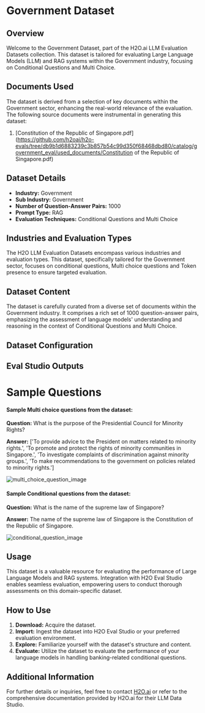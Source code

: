 # Government Dataset

## Overview
Welcome to the Government Dataset, part of the H2O.ai LLM Evaluation Datasets collection. This dataset is tailored for evaluating Large Language Models (LLM) and RAG systems within the Government industry, focusing on Conditional Questions and Multi Choice.

## Documents Used
The dataset is derived from a selection of key documents within the Government sector, enhancing the real-world relevance of the evaluation. The following source documents were instrumental in generating this dataset:
1. [Constitution of the Republic of Singapore.pdf](https://github.com/h2oai/h2o-evals/tree/db9b1d6883239c3b857b54c99d350f68468dbd80/catalog/government_eval/used_documents/Constitution of the Republic of Singapore.pdf)

## Dataset Details
- **Industry:** Government
- **Sub Industry:** Government
- **Number of Question-Answer Pairs:** 1000
- **Prompt Type:** RAG
- **Evaluation Techniques:** Conditional Questions and Multi Choice

## Industries and Evaluation Types
The H2O LLM Evaluation Datasets encompass various industries and evaluation types. This dataset, specifically tailored for the Government sector, focuses on conditional questions, Multi choice questions and Token presence to ensure targeted evaluation.

## Dataset Content
The dataset is carefully curated from a diverse set of documents within the Government industry. It comprises a rich set of 1000 question-answer pairs, emphasizing the assessment of language models' understanding and reasoning in the context of Conditional Questions and Multi Choice.

## Dataset Configuration

## Eval Studio Outputs

# Sample Questions

#### Sample Multi choice questions from the dataset:

**Question:** What is the purpose of the Presidential Council for Minority Rights?

**Answer:** ['To provide advice to the President on matters related to minority rights.', 'To promote and protect the rights of minority communities in Singapore.', 'To investigate complaints of discrimination against minority groups.', 'To make recommendations to the government on policies related to minority rights.']

![multi_choice_question_image](https://github.com/h2oai/h2o-evals/tree/db9b1d6883239c3b857b54c99d350f68468dbd80/catalog/government_eval/screenshots/multi_choice.png)

#### Sample Conditional questions from the dataset:

**Question:** What is the name of the supreme law of Singapore?

**Answer:** The name of the supreme law of Singapore is the Constitution of the Republic of Singapore.

![conditional_question_image](https://github.com/h2oai/h2o-evals/tree/db9b1d6883239c3b857b54c99d350f68468dbd80/catalog/government_eval/screenshots/question_type.png)

## Usage

This dataset is a valuable resource for evaluating the performance of Large Language Models and RAG systems. Integration with H2O Eval Studio enables seamless evaluation, empowering users to conduct thorough assessments on this domain-specific dataset.

## How to Use

1. **Download:** Acquire the dataset.
2. **Import:** Ingest the dataset into H2O Eval Studio or your preferred evaluation environment.
3. **Explore:** Familiarize yourself with the dataset's structure and content.
4. **Evaluate:** Utilize the dataset to evaluate the performance of your language models in handling banking-related conditional questions.

## Additional Information

For further details or inquiries, feel free to contact [H2O.ai](https://www.h2o.ai/) or refer to the comprehensive documentation provided by H2O.ai for their LLM Data Studio.

